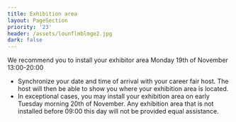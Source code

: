 ```yaml
---
title: Exhibition area
layout: PageSection
priority: '23'
header: /assets/lounflmblmge2.jpg
dark: false
---
```

We recommend you to install your exhibitor area Monday 19th of November 13:00-20:00 

* Synchronize your date and time of arrival with your career fair host. The host will then be able to show you where your exhibition area is located.
* In exceptional cases, you may install your exhibition area on early Tuesday morning 20th of November. Any exhibition area that is not installed before 09:00 this day will not be provided equal assistance.
